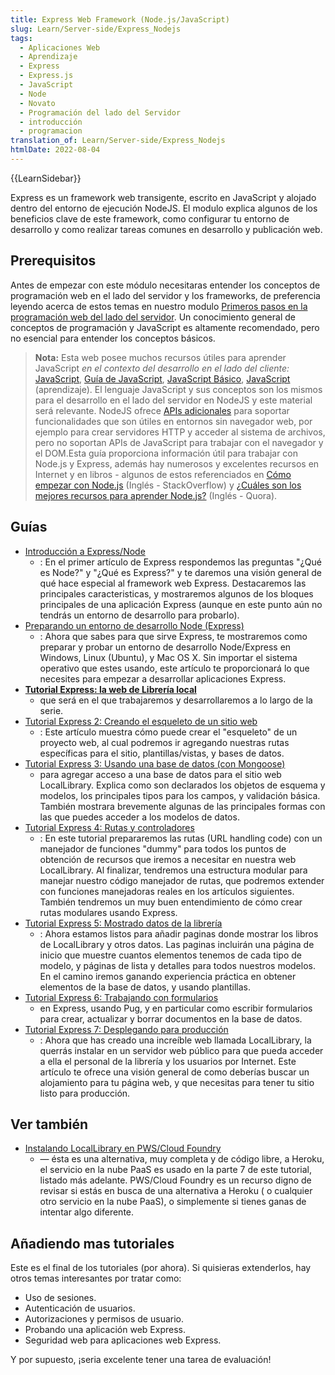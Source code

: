 ```yaml
---
title: Express Web Framework (Node.js/JavaScript)
slug: Learn/Server-side/Express_Nodejs
tags:
  - Aplicaciones Web
  - Aprendizaje
  - Express
  - Express.js
  - JavaScript
  - Node
  - Novato
  - Programación del lado del Servidor
  - introducción
  - programacion
translation_of: Learn/Server-side/Express_Nodejs
htmlDate: 2022-08-04
---
```

{{LearnSidebar}}

Express es un framework web transigente, escrito en JavaScript y alojado dentro del entorno de ejecución NodeJS. El modulo explica algunos de los beneficios clave de este framework, como configurar tu entorno de desarrollo y como realizar tareas comunes en desarrollo y publicación web.

## Prerequisitos

Antes de empezar con este módulo necesitaras entender los conceptos de programación web en el lado del servidor y los frameworks, de preferencia leyendo acerca de estos temas en nuestro modulo [Primeros pasos en la programación web del lado del servidor](/es/docs/Learn/Server-side/First_steps). Un conocimiento general de conceptos de programación y JavaScript es altamente recomendado, pero no esencial para entender los conceptos básicos.

> **Nota:** Esta web posee muchos recursos útiles para aprender JavaScript _en el contexto del desarrollo en el lado del cliente:_ [JavaScript](/es/docs/Web/JavaScript), [Guía de JavaScript](/es/docs/Web/JavaScript/Guide), [JavaScript Básico](/es/docs/Learn/Getting_started_with_the_web/JavaScript_basics), [JavaScript](/es/docs/Learn/JavaScript) (aprendizaje). El lenguaje JavaScript y sus conceptos son los mismos para el desarrollo en el lado del servidor en NodeJS y este material será relevante. NodeJS ofrece [APIs adicionales](https://nodejs.org/dist/latest-v6.x/docs/api/) para soportar funcionalidades que son útiles en entornos sin navegador web, por ejemplo para crear servidores HTTP y acceder al sistema de archivos, pero no soportan APIs de JavaScript para trabajar con el navegador y el DOM.Esta guía proporciona información útil para trabajar con Node.js y Express, además hay numerosos y excelentes recursos en Internet y en libros - algunos de estos referenciados en [Cómo empezar con Node.js](http://stackoverflow.com/a/5511507/894359) (Inglés - StackOverflow) y [¿Cuáles son los mejores recursos para aprender Node.js?](https://www.quora.com/What-are-the-best-resources-for-learning-Node-js?) (Inglés - Quora).

## Guías

- [Introducción a Express/Node](/es/docs/Learn/Server-side/Express_Nodejs/Introduction)
  - : En el primer artículo de Express respondemos las preguntas "¿Qué es Node?" y "¿Qué es Express?" y te daremos una visión general de qué hace especial al framework web Express. Destacaremos las principales caracteristicas, y mostraremos algunos de los bloques principales de una aplicación Express (aunque en este punto aún no tendrás un entorno de desarrollo para probarlo).
- [Preparando un entorno de desarrollo Node (Express)](/es/docs/Learn/Server-side/Express_Nodejs/development_environment)
  - : Ahora que sabes para que sirve Express, te mostraremos como preparar y probar un entorno de desarrollo Node/Express en Windows, Linux (Ubuntu), y Mac OS X. Sin importar el sistema operativo que estes usando, este artículo te proporcionará lo que necesites para empezar a desarrollar aplicaciones Express.
- **[Tutorial Express: la web de Librería local](/es/docs/Learn/Server-side/Express_Nodejs/Tutorial_local_library_website)**
  - que será en el que trabajaremos y desarrollaremos a lo largo de la serie.
- [Tutorial Express 2: Creando el esqueleto de un sitio web](/es/docs/Learn/Server-side/Express_Nodejs/skeleton_website)
  - : Este artículo muestra cómo puede crear el "esqueleto" de un proyecto web, al cual podremos ir agregando nuestras rutas específicas para el sitio, plantillas/vistas, y bases de datos.
- [Tutorial Express 3: Usando una base de datos (con Mongoose)](/es/docs/Learn/Server-side/Express_Nodejs/mongoose)
  - para agregar acceso a una base de datos para el sitio web LocalLibrary. Explica como son declarados los objetos de esquema y modelos, los principales tipos para los campos, y validación básica. También mostrara brevemente algunas de las principales formas con las que puedes acceder a los modelos de datos.
- [Tutorial Express 4: Rutas y controladores](/es/docs/Learn/Server-side/Express_Nodejs/routes)
  - : En este tutorial prepararemos las rutas (URL handling code) con un manejador de funciones "dummy" para todos los puntos de obtención de recursos que iremos a necesitar en nuestra web LocalLibrary. Al finalizar, tendremos una estructura modular para manejar nuestro código manejador de rutas, que podremos extender con funciones manejadoras reales en los artículos siguientes. También tendremos un muy buen entendimiento de cómo crear rutas modulares usando Express.
- [Tutorial Express 5: Mostrado datos de la librería](/es/docs/Learn/Server-side/Express_Nodejs/Displaying_data)
  - : Ahora estamos listos para añadir paginas donde mostrar los libros de LocalLibrary y otros datos. Las paginas incluirán una página de inicio que muestre cuantos elementos tenemos de cada tipo de modelo, y páginas de lista y detalles para todos nuestros modelos. En el camino iremos ganando experiencia práctica en obtener elementos de la base de datos, y usando plantillas.
- [Tutorial Express 6: Trabajando con formularios](/es/docs/Learn/Server-side/Express_Nodejs/forms)
  - en Express, usando Pug, y en particular como escribir formularios para crear, actualizar y borrar documentos en la base de datos.
- [Tutorial Express 7: Desplegando para producción](/es/docs/Learn/Server-side/Express_Nodejs/deployment)
  - : Ahora que has creado una increíble web llamada LocalLibrary, la querrás instalar en un servidor web público para que pueda acceder a ella el personal de la librería y los usuarios por Internet. Este artículo te ofrece una visión general de como deberías buscar un alojamiento para tu página web, y que necesitas para tener tu sitio listo para producción.

## Ver también

- [Instalando LocalLibrary en PWS/Cloud Foundry](/es/docs/Learn/Server-side/Express_Nodejs/Installing_on_PWS_Cloud_Foundry)
  - — ésta es una alternativa, muy completa y de código libre, a Heroku, el servicio en la nube PaaS es usado en la parte 7 de este tutorial, listado más adelante. PWS/Cloud Foundry es un recurso digno de revisar si estás en busca de una alternativa a Heroku ( o cualquier otro servicio en la nube PaaS), o simplemente si tienes ganas de intentar algo diferente.

## Añadiendo mas tutoriales

Este es el final de los tutoriales (por ahora). Si quisieras extenderlos, hay otros temas interesantes por tratar como:

- Uso de sesiones.
- Autenticación de usuarios.
- Autorizaciones y permisos de usuario.
- Probando una aplicación web Express.
- Seguridad web para aplicaciones web Express.

Y por supuesto, ¡seria excelente tener una tarea de evaluación!
